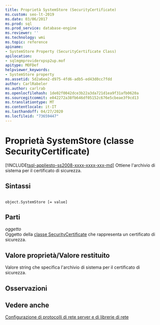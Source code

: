 ```yaml
---
title: Proprietà SystemStore (SecurityCertificate)
ms.custom: seo-lt-2019
ms.date: 03/06/2017
ms.prod: sql
ms.prod_service: database-engine
ms.reviewer: ''
ms.technology: wmi
ms.topic: reference
apiname:
- SystemStore Property (SecurityCertificate Class)
apilocation:
- sqlmgmproviderxpsp2up.mof
apitype: MOFDef
helpviewer_keywords:
- SystemStore property
ms.assetid: 5d2a6ee2-d975-4fd6-adb5-ed43d0cc7fdd
author: CarlRabeler
ms.author: carlrab
ms.openlocfilehash: 1de02f0042dce3b22a3da721d1ea9f31afb0620a
ms.sourcegitcommit: e042272a38fb646df05152c676e5cbeae3f9cd13
ms.translationtype: MT
ms.contentlocale: it-IT
ms.lasthandoff: 04/27/2020
ms.locfileid: "73659447"
---
```

# <a name="systemstore-property-securitycertificate-class"></a>Proprietà SystemStore (classe SecurityCertificate)
[!INCLUDE[tsql-appliesto-ss2008-xxxx-xxxx-xxx-md](../../../includes/tsql-appliesto-ss2008-xxxx-xxxx-xxx-md.md)]
  Ottiene l'archivio di sistema per il certificato di sicurezza.  
  
## <a name="syntax"></a>Sintassi  
  
```  
  
object.SystemStore [= value]  
```  
  
## <a name="parts"></a>Parti  
 *oggetto*  
 Oggetto della [classe SecurityCertificate](../../../relational-databases/wmi-provider-configuration-classes/securitycertificate-class/securitycertificate-class.md) che rappresenta un certificato di sicurezza.  
  
## <a name="property-valuereturn-value"></a>Valore proprietà/Valore restituito  
 Valore string che specifica l'archivio di sistema per il certificato di sicurezza.  
  
## <a name="remarks"></a>Osservazioni  
  
## <a name="see-also"></a>Vedere anche  
 [Configurazione di protocolli di rete server e di librerie di rete](https://msdn.microsoft.com/library/ms177485\(v=sql.100\).aspx)  
  
  
